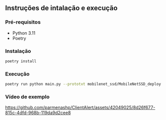 ## Instruções de intalação e execução

### Pré-requisitos

- Python 3.11
- Poetry

### Instalação

```bash
poetry install
```

### Execução

```bash
poetry run python main.py --prototxt mobilenet_ssd/MobileNetSSD_deploy.prototxt --model mobilenet_ssd/MobileNetSSD_deploy.caffemodel --input videos/example_01.mp4
```

### Vídeo de exemplo

https://github.com/parmenashp/ClientAlert/assets/42049025/8d26f677-815c-4dfd-968b-119da9d2cee8

